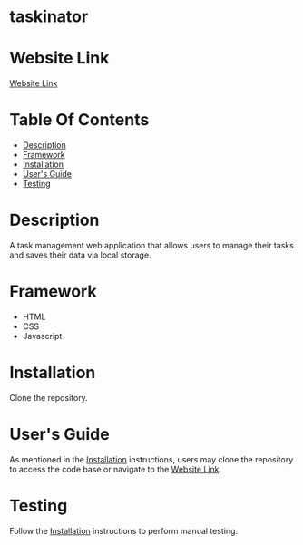 # taskinator

# Website Link
[Website Link](http://shhu21.github.io/taskinator)

# Table Of Contents

* [Description](#description)
* [Framework](#framework)
* [Installation](#installation)
* [User's Guide](#users-guide)
* [Testing](#testing)

# Description
A task management web application that allows users to manage their tasks and saves their data via local storage.

# Framework
- HTML
- CSS
- Javascript

# Installation
Clone the repository.

# User's Guide
As mentioned in the [Installation](#installation) instructions, users may clone the repository to access the code base or navigate to the [Website Link](#website-link).

# Testing
Follow the [Installation](#installation) instructions to perform manual testing.
